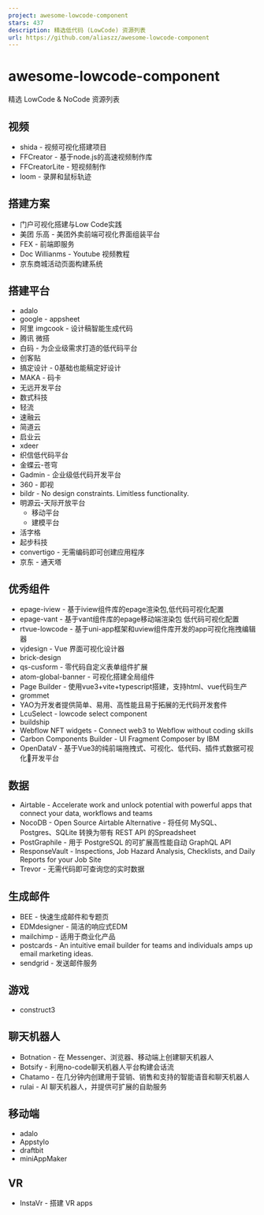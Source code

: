 ```yaml
---
project: awesome-lowcode-component
stars: 437
description: 精选低代码 (LowCode) 资源列表
url: https://github.com/aliaszz/awesome-lowcode-component
---
```


awesome-lowcode-component
=========================

精选 LowCode & NoCode 资源列表

视频
--

-   shida - 视频可视化搭建项目
-   FFCreator - 基于node.js的高速视频制作库
-   FFCreatorLite - 短视频制作
-   loom - 录屏和鼠标轨迹

搭建方案
----

-   门户可视化搭建与Low Code实践
-   美团 乐高 - 美团外卖前端可视化界面组装平台
-   FEX - 前端即服务
-   Doc Willianms - Youtube 视频教程
-   京东商城活动页面构建系统

搭建平台
----

-   adalo
-   google - appsheet
-   阿里 imgcook - 设计稿智能生成代码
-   腾讯 微搭
-   白码 - 为企业级需求打造的低代码平台
-   创客贴
-   搞定设计 - 0基础也能稿定好设计
-   MAKA - 码卡
-   无远开发平台
-   数式科技
-   轻流
-   速融云
-   简道云
-   启业云
-   xdeer
-   织信低代码平台
-   金蝶云-苍穹
-   Gadmin - 企业级低代码开发平台
-   360 - 即视
-   bildr - No design constraints. Limitless functionality.
-   明源云-天际开放平台
    -   移动平台
    -   建模平台
-   活字格
-   起步科技
-   convertigo - 无需编码即可创建应用程序
-   京东 - 通天塔

优秀组件
----

-   epage-iview - 基于iview组件库的epage渲染包,低代码可视化配置
-   epage-vant - 基于vant组件库的epage移动端渲染包 低代码可视化配置
-   rtvue-lowcode - 基于uni-app框架和uview组件库开发的app可视化拖拽编辑器
-   vjdesign - Vue 界面可视化设计器
-   brick-design
-   qs-cusform - 零代码自定义表单组件扩展
-   atom-global-banner - 可视化搭建全局组件
-   Page Builder - 使用vue3+vite+typescript搭建，支持html、vue代码生产
-   grommet
-   YAO为开发者提供简单、易用、高性能且易于拓展的无代码开发套件
-   LcuSelect - lowcode select component
-   buildship
-   Webflow NFT widgets - Connect web3 to Webflow without coding skills
-   Carbon Components Builder - UI Fragment Composer by IBM
-   OpenDataV - 基于Vue3的纯前端拖拽式、可视化、低代码、插件式数据可视化🌈开发平台

数据
--

-   Airtable - Accelerate work and unlock potential with powerful apps that connect your data, workflows and teams
-   NocoDB - Open Source Airtable Alternative - 将任何 MySQL、Postgres、SQLite 转换为带有 REST API 的Spreadsheet
-   PostGraphile - 用于 PostgreSQL 的可扩展高性能自动 GraphQL API
-   ResponseVault - Inspections, Job Hazard Analysis, Checklists, and Daily Reports for your Job Site
-   Trevor - 无需代码即可查询您的实时数据

生成邮件
----

-   BEE - 快速生成邮件和专题页
-   EDMdesigner - 简洁的响应式EDM
-   mailchimp - 适用于商业化产品
-   postcards - An intuitive email builder for teams and individuals amps up email marketing ideas.
-   sendgrid - 发送邮件服务

游戏
--

-   construct3

聊天机器人
-----

-   Botnation - 在 Messenger、浏览器、移动端上创建聊天机器人
-   Botsify - 利用no-code聊天机器人平台构建会话流
-   Chatamo - 在几分钟内创建用于营销、销售和支持的智能语音和聊天机器人
-   rulai - AI 聊天机器人，并提供可扩展的自助服务

移动端
---

-   adalo
-   Appstylo
-   draftbit
-   miniAppMaker

VR
--

-   InstaVr - 搭建 VR apps
